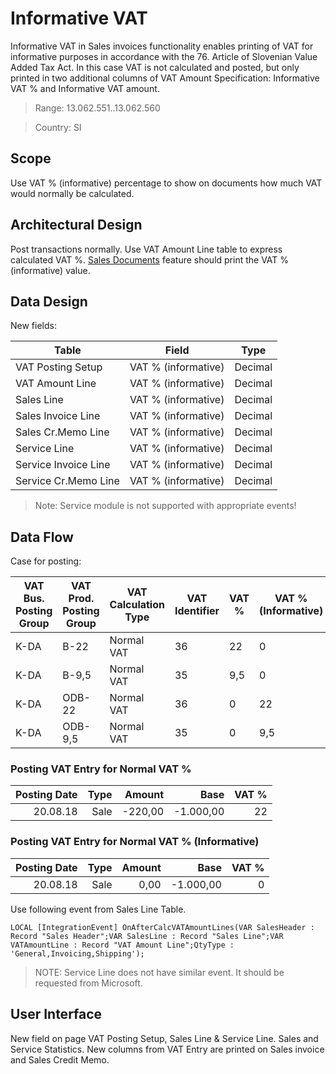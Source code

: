 # Informative VAT

Informative VAT in Sales invoices functionality enables printing of VAT for informative purposes in accordance with the 76. Article of Slovenian Value Added Tax Act. In this case VAT is not calculated and posted, but only printed in two additional columns of VAT Amount Specification: Informative VAT % and Informative VAT amount.

> Range: 13.062.551..13.062.560

> Country: SI

## Scope

Use VAT % (informative) percentage to show on documents how much VAT would normally be calculated.

## Architectural Design 

Post transactions normally. Use VAT Amount Line table to express calculated VAT %. 
[Sales Documents](SalesDocuments.md) feature should print the VAT % (informative) value.

## Data Design

New fields: 

Table|Field|Type
-----|-----|----
VAT Posting Setup|VAT % (informative)|Decimal
VAT Amount Line|VAT % (informative)|Decimal
Sales Line|VAT % (informative)|Decimal
Sales Invoice Line|VAT % (informative)|Decimal
Sales Cr.Memo Line|VAT % (informative)|Decimal
Service Line|VAT % (informative)|Decimal
Service Invoice Line|VAT % (informative)|Decimal
Service Cr.Memo Line|VAT % (informative)|Decimal

> Note: Service module is not supported with appropriate events!

## Data Flow

Case for posting: 

VAT Bus. Posting Group|VAT Prod. Posting Group|VAT Calculation Type|VAT Identifier|VAT %|VAT % (Informative)
----------------------|-----------------------|--------------------|--------------|-----|-------------------
K-DA|B-22|Normal VAT|36|22|0
K-DA|B-9,5|Normal VAT|35|9,5|0
K-DA|ODB-22|Normal VAT|36|0|22
K-DA|ODB-9,5|Normal VAT|35|0|9,5

### Posting VAT Entry for Normal VAT %
Posting Date|Type|Amount|Base|VAT % 
-:|-:|-:|-:|-:
20.08.18|Sale|-220,00|-1.000,00|22

### Posting VAT Entry for Normal VAT % (Informative)
Posting Date|Type|Amount|Base|VAT %
-:|-:|-:|-:|-:
20.08.18|Sale|0,00|-1.000,00|0

Use following event from Sales Line Table.

``` PAS
LOCAL [IntegrationEvent] OnAfterCalcVATAmountLines(VAR SalesHeader : Record "Sales Header";VAR SalesLine : Record "Sales Line";VAR VATAmountLine : Record "VAT Amount Line";QtyType : 'General,Invoicing,Shipping');
```

> NOTE: Service Line does not have similar event. It should be requested from Microsoft.

## User Interface

New field on page VAT Posting Setup, Sales Line & Service Line.
Sales and Service Statistics.
New columns from VAT Entry are printed on Sales invoice and Sales Credit Memo.